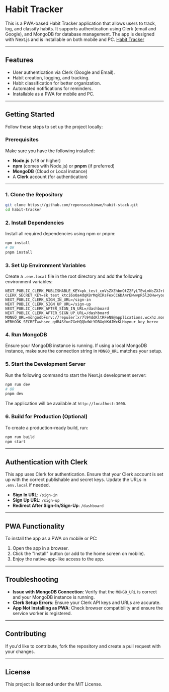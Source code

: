 
# Habit Tracker

This is a PWA-based Habit Tracker application that allows users to track, log, and classify habits. It supports authentication using Clerk (email and Google), and MongoDB for database management. The app is designed with Next.js and is installable on both mobile and PC. [Habit Tracker](https://habit-stack.vercel.com/)

---

## Features
- User authentication via Clerk (Google and Email).
- Habit creation, logging, and tracking.
- Habit classification for better organization.
- Automated notifications for reminders.
- Installable as a PWA for mobile and PC.

---

## Getting Started

Follow these steps to set up the project locally:

### Prerequisites
Make sure you have the following installed:
- **Node.js** (v18 or higher)
- **npm** (comes with Node.js) or **pnpm** (if preferred)
- **MongoDB** (Cloud or Local instance)
- A **Clerk** account (for authentication)

---

### 1. Clone the Repository
```bash
git clone https://github.com/reponseashimwe/habit-stack.git
cd habit-tracker
```

### 2. Install Dependencies
Install all required dependencies using npm or pnpm:
```bash
npm install
# OR
pnpm install
```

### 3. Set Up Environment Variables
Create a `.env.local` file in the root directory and add the following environment variables:
```env
NEXT_PUBLIC_CLERK_PUBLISHABLE_KEY=pk_test_cmVsZXZhbnQtZ2FyLTEwLmNsZXJrLmFjY291bnRzLmRldiQ<your_key_here>
CLERK_SECRET_KEY=sk_test_ktci6oOa4dqK8rMqRIRsFexCC6DA4rENwvpR5l20Hw<your_key_here>
NEXT_PUBLIC_CLERK_SIGN_IN_URL=/sign-in
NEXT_PUBLIC_CLERK_SIGN_UP_URL=/sign-up
NEXT_PUBLIC_CLERK_AFTER_SIGN_IN_URL=/dashboard
NEXT_PUBLIC_CLERK_AFTER_SIGN_UP_URL=/dashboard
MONGO_URL=mongodb+srv://repuser:xr7l94ddKltRFeN8@applications.wcxhz.mongodb.net/<your_key_here>
WEBHOOK_SECRET=whsec_qdR4SYun7GeHQQkdWtYDBXqNKdJWxKLH<your_key_here>
```

### 4. Run MongoDB
Ensure your MongoDB instance is running. If using a local MongoDB instance, make sure the connection string in `MONGO_URL` matches your setup.

### 5. Start the Development Server
Run the following command to start the Next.js development server:
```bash
npm run dev
# OR
pnpm dev
```

The application will be available at `http://localhost:3000`.

### 6. Build for Production (Optional)
To create a production-ready build, run:
```bash
npm run build
npm start
```

---

## Authentication with Clerk
This app uses Clerk for authentication. Ensure that your Clerk account is set up with the correct publishable and secret keys. Update the URLs in `.env.local` if needed.

- **Sign In URL**: `/sign-in`
- **Sign Up URL**: `/sign-up`
- **Redirect After Sign-In/Sign-Up**: `/dashboard`

---

## PWA Functionality
To install the app as a PWA on mobile or PC:
1. Open the app in a browser.
2. Click the "Install" button (or add to the home screen on mobile).
3. Enjoy the native-app-like access to the app.

---

## Troubleshooting
- **Issue with MongoDB Connection**: Verify that the `MONGO_URL` is correct and your MongoDB instance is running.
- **Clerk Setup Errors**: Ensure your Clerk API keys and URLs are accurate.
- **App Not Installing as PWA**: Check browser compatibility and ensure the service worker is registered.

---

## Contributing
If you'd like to contribute, fork the repository and create a pull request with your changes.

---

## License
This project is licensed under the MIT License.
